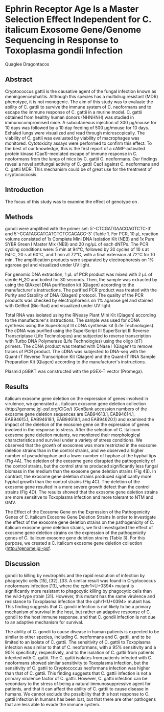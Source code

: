 # Ephrin Receptor Age Is a Master Selection Effect Independent for C. italicum Exosome Gene/Genome Sequencing in Response to Toxoplasma gondii Infection
Quaglee Dragontacos


## Abstract
Cryptococcus gattii is the causative agent of the fungal infection known as meningoencephalitis. Although this species has a multidrug resistant (MDR) phenotype, it is not monogenic. The aim of this study was to evaluate the ability of C. gattii to survive the immune system of C. neoformans and to escape the immune response of C. gattii in a murine model. C. gattii obtained from healthy human donors (NHNHNH) was studied in immunocompromised mice. A subcutaneous injection of 300 µg/mouse for 10 days was followed by a 10 day feeding of 500 µg/mouse for 10 days. Exhaled lungs were visualized and read through microscopically. The viability of C. gattii was evaluated by viability of macrophages was monitored. Cytotoxicity assays were performed to confirm this effect. To the best of our knowledge, this is the first report of a cAMP-activated protein kinase (Cao1)-mediated escape of immune response in C. neoformans from the lungs of mice by C. gattii C. neoformans. Our findings reveal a novel antifungal activity of C. gattii Cao1 against C. neoformans and C. gattii MDR. This mechanism could be of great use for the treatment of cryptococcosis.


## Introduction

The focus of this study was to examine the effect of genotype on .


## Methods
gondii were amplified with the primer set: 5'-CTCGATGAACGAGTCTC-3' and 5'-GCATAGCATCATCTCTCCACACG-3' (Table 1. For PCR, 10 µL reaction volume consisted of 1x Complete Mini DNA Isolation Kit (NEB) and 1x Pure SYBR Green I Master Mix (NEB) and 20 ng/µL of each dNTPs. The PCR cycling conditions were: 5 min at 94°C, followed by 30 cycles of 10 s at 94°C, 20 s at 60°C, and 1 min at 72°C, with a final extension at 72°C for 10 min. The amplification products were separated by electrophoresis on 1% agarose gel and visualized under UV light.

For genomic DNA extraction, 1 µL of PCR product was mixed with 2 µL of sterile H_2O and boiled for 30 seconds. Then, the sample was extracted by using the QIAxcel DNA purification kit (Qiagen) according to the manufacturer's instructions. The purified PCR product was treated with the Purity and Stability of DNA (Qiagen) protocol. The quality of the PCR products was checked by electrophoresis on 1% agarose gel and stained with GelRed (Bio-Rad) and visualized under UV light.

Total RNA was isolated using the RNeasy Plant Mini Kit (Qiagen) according to the manufacturer's instructions. The sample was used for cDNA synthesis using the SuperScript III cDNA synthesis kit (Life Technologies). The cDNA was purified using the SuperScript III SuperScript III Reverse Transcriptase (Life Technologies) and subjected to reverse transcription with Turbo DNA Polymerase (Life Technologies) using the oligo (dT) primers. The cDNA product was treated with DNase I (Qiagen) to remove traces of PCR product. The cDNA was subjected to DNA-seq with the Quant-iT Reverse Transcription Kit (Qiagen) and the Quant-iT RNA Sample Preparation Kit (Qiagen) according to the manufacturer's instructions.

Plasmid pGBKT was constructed with the pGEX-T vector (Promega).


## Results
italicum exosome gene deletion on the expression of genes involved in virulence, we generated a . italicum exosome gene deletion collection (http://genome.jgi-psf.org/CIGo/) (GenBank accession numbers of the exosome gene deletion sequences are EAB94613.1, EAB94614.1, EAB94615.1, EAB94618.1, EAB94619.1, and EAB94620.1) and examined the impact of the deletion of the exosome gene on the expression of genes involved in the response to stress. After the selection of C. italicum exosome gene deletion mutants, we monitored their morphological characteristics and survival under a variety of stress conditions. We observed that the growth of exosomes was more restricted in the exosome deletion strains than in the control strains, and we observed a higher number of pseudohyphae and a lower number of hyphae at the hyphal tips (Fig 4A). The deletion of the exosome gene disrupted the pathogenicity of the control strains, but the control strains produced significantly less fungal biomass in the medium than the exosome gene deletion strains (Fig 4B). In contrast, the exosome gene deletion strains produced significantly more hyphal growth than the control strains (Fig 4C). The deletion of the exosome gene resulted in a more severe growth defect than the control strains (Fig 4D). The results showed that the exosome gene deletion strains are more sensitive to Toxoplasma infection and more tolerant to NTM and GMV.

The Effect of the Exosome Gene on the Expression of the Pathogenicity Genes of C. italicum Exosome Gene Deletion Strains
In order to investigate the effect of the exosome gene deletion strains on the pathogenicity of C. italicum exosome gene deletion strains, we first investigated the effect of exosome gene deletion strains on the expression of the pathogenicity genes of C. italicum exosome gene deletion strains (Table 3). For this purpose, we created a C. italicum exosome gene deletion collection (http://genome.jgi-psf.


## Discussion
gondii to killing by neutrophils and the rapid resolution of infection by phagocytic cells [15], [32], [33. A similar result was found in Cryptococcus neoformans infection [13], where the cphr1<U+0394> mutant is significantly more resistant to phagocytic killing by phagocytic cells than the wild-type strain [31]. However, this mutant has the same virulence and resistance to Toxoplasma infection that the cphr1<U+0394> mutant has. This finding suggests that C. gondii infection is not likely to be a primary mechanism of survival in the host, but rather an adaptive response of C. gondii to the host immune response, and that C. gondii infection is not due to an adaptive mechanism for survival.

The ability of C. gondii to cause disease in human patients is expected to be similar to other species, including C. neoformans and C. gattii, and to be limited to an isolate of C. gattii. The sensitivity of C. gattii to Toxoplasma infection was similar to that of C. neoformans, with a 95% sensitivity and a 90% specificity, respectively, and to the isolation of C. gattii from patients infected with C. gattii. The C. gattii isolates from patients infected with C. neoformans showed similar sensitivity to Toxoplasma infection, but the sensitivity of C. gattii to Cryptococcus neoformans infection was higher than that of C. gattii. This finding suggests that C. gattii infection is not a primary virulence factor of C. gattii. However, C. gattii infection can be secondary to the stress of being a natural immunosuppressive agent for patients, and that it can affect the ability of C. gattii to cause disease in humans. We cannot exclude the possibility that this host response to C. gattii infection in humans has been lost, but that there are other pathogens that are less able to evade the immune system.
